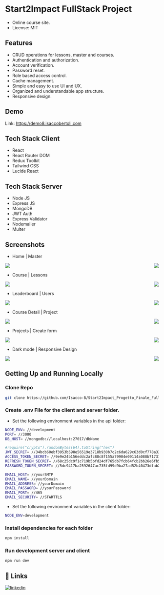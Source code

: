 # Start2Impact FullStack Project

- Online course site.
- License: MIT

## Features

- CRUD operations for lessons, master and courses.
- Authentication and authorization.
- Account verification.
- Password reset.
- Role based access control.
- Cache management.
- Simple and easy to use UI and UX.
- Organized and understandable app structure.
- Responsive design.

## Demo

Link: https://demo8.isaccobertoli.com

## Tech Stack Client

- React
- React Router DOM
- Redux Toolkit
- Tailwind CSS
- Lucide React

## Tech Stack Server

- Node JS
- Express JS
- MongoDB
- JWT Auth
- Express Validator
- Nodemailer
- Multer

## Screenshots

- Home | Master

<div style="display: flex; flex-direction: row; justify-content: space-between; gap: 10px; margin-bottom: 10px">
    <img src="./images/home.png">
    <img src="./images//master.png">
</div>

- Course | Lessons

<div style="display: flex; flex-direction: row; justify-content: space-between; gap: 10px; margin-bottom: 10px">
    <img src="./images/corsi.png">
    <img src="./images/lezioni.png">
</div>

- Leaderboard | Users

<div style="display: flex; flex-direction: row; justify-content: space-between; gap: 10px; margin-bottom: 10px">
    <img src="./images/classifica.png">
    <img src="./images/utenti.png">
</div>

- Course Detail | Project

<div style="display: flex; flex-direction: row; justify-content: space-between; gap: 10px; margin-bottom: 10px">
    <img src="./images/courseDetail.png">
    <img src="./images/sendProject.png">
</div>

- Projects | Create form

<div style="display: flex; flex-direction: row; justify-content: space-between; gap: 10px; margin-bottom: 10px">
    <img src="./images/progetti.png">
    <img src="./images/form.png">
</div>

- Dark mode | Responsive Design

<div style="display: flex; flex-direction: row; justify-content: space-between; gap: 10px; margin-bottom: 10px">
    <img src="./images/darkMode.png">
    <img src="./images/mobile.png">
</div>

## Getting Up and Running Locally

### Clone Repo

```bash
git clone https://github.com/Isacco-B/Start2Impact_Progetto_Finale_FullStack.git
```

### Create .env File for the client and server folder.

- Set the following environment variables in the api folder:
```bash
NODE_ENV= //development
PORT= //3000
DB_HOST= //mongodb://localhost:27017/dbName

#require("crypto").randomBytes(64).toString("hex")
JWT_SECRET= //34bcb60ebf3953b598e56519e3718b930b7c2c6da629c63d0cf778a3338640459852b27edb2c165fe7484e71027353ca3880c12ecbd7d288e26092
ACCESS_TOKEN_SECRET= //9e9e24b156eddc2afc88c8f155a79904e09114a088b7173114c23c2e85475c5be709865c0b499fd658f481dfb8b3be9cf55a11760cf2ecfdfc93ef
REFRESH_TOKEN_SECRET= //68c25dc9f1c719b5bfd24df765db7fcb64fcb2bb26e6fb5edf265dd10529a34d5450f6643c34c044942954fe7822d1117d7a11c37bef883af4cce1e3f8
PASSWORD_TOKEN_SECRET= //5dc9417ba2592647ac735fd99d9ba27ad52b40473dfab2bcd65df4bd2d916c55b1955dd7d763cc2576e2a98a427e0df9843c8106faea597e82466be2a8f8

EMAIL_HOST= //yourSMTP
EMAIL_NAME= //yourDomain
EMAIL_ADDRESS= //yourDomain
EMAIL_PASSWORD= //yourPassword
EMAIL_PORT= //465
EMAIL_SECURITY= //STARTTLS
```

- Set the following environment variables in the client folder:
```bash
NODE_ENV=development
```

### Install dependencies for each folder

```bash
npm install
```

### Run development server and client

```bash
npm run dev
```

## 🔗 Links

[![linkedin](https://img.shields.io/badge/linkedin-0A66C2?style=for-the-badge&logo=linkedin&logoColor=white)](https://www.linkedin.com/in/isacco-bertoli-10aa16252/)

